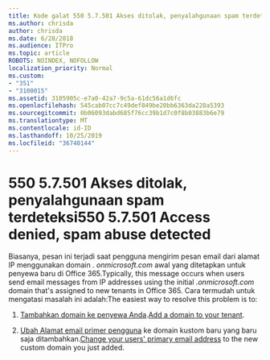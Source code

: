 ```yaml
---
title: Kode galat 550 5.7.501 Akses ditolak, penyalahgunaan spam terdeteksi
ms.author: chrisda
author: chrisda
ms.date: 6/28/2018
ms.audience: ITPro
ms.topic: article
ROBOTS: NOINDEX, NOFOLLOW
localization_priority: Normal
ms.custom:
- "351"
- "3100015"
ms.assetid: 3105905c-e7a0-42a7-9c5a-61dc56a1d6fc
ms.openlocfilehash: 545cab07cc7c49def849be20bb6363da228a5393
ms.sourcegitcommit: 0b06093dabd685f76cc39b1d7c0f8b03883b6e79
ms.translationtype: MT
ms.contentlocale: id-ID
ms.lasthandoff: 10/25/2019
ms.locfileid: "36740144"
---
```

# <a name="550-57501-access-denied-spam-abuse-detected"></a><span data-ttu-id="83b07-102">550 5.7.501 Akses ditolak, penyalahgunaan spam terdeteksi</span><span class="sxs-lookup"><span data-stu-id="83b07-102">550 5.7.501 Access denied, spam abuse detected</span></span>

<span data-ttu-id="83b07-103">Biasanya, pesan ini terjadi saat pengguna mengirim pesan email dari alamat IP menggunakan domain *. onmicrosoft.com* awal yang ditetapkan untuk penyewa baru di Office 365.</span><span class="sxs-lookup"><span data-stu-id="83b07-103">Typically, this message occurs when users send email messages from IP addresses using the initial *.onmicrosoft.com* domain that's assigned to new tenants in Office 365.</span></span> <span data-ttu-id="83b07-104">Cara termudah untuk mengatasi masalah ini adalah:</span><span class="sxs-lookup"><span data-stu-id="83b07-104">The easiest way to resolve this problem is to:</span></span>

1. <span data-ttu-id="83b07-105">[Tambahkan domain ke penyewa Anda](https://docs.microsoft.com//office365/admin/setup/add-domain).</span><span class="sxs-lookup"><span data-stu-id="83b07-105">[Add a domain to your tenant](https://docs.microsoft.com//office365/admin/setup/add-domain).</span></span>

2. <span data-ttu-id="83b07-106">[Ubah Alamat email primer pengguna](https://docs.microsoft.com//office365/admin/add-users/change-a-user-name-and-email-address) ke domain kustom baru yang baru saja ditambahkan.</span><span class="sxs-lookup"><span data-stu-id="83b07-106">[Change your users' primary email address](https://docs.microsoft.com//office365/admin/add-users/change-a-user-name-and-email-address) to the new custom domain you just added.</span></span>
